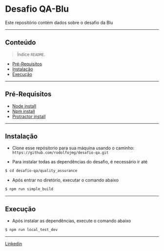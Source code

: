 # Desafio QA-Blu

Este repositório contém dados sobre o desafio da Blu

---

## Conteúdo

> Índice `README`.

- [Pré-Requisitos](#pré-Requisitos)
- [Instalação](#Instalação)
- [Execução](#Execução)

---

## Pré-Requisitos

- [Node install](https://nodejs.org/en/download/)
- [Npm install](https://www.npmjs.com/get-npm)
- [Protractor install](https://www.npmjs.com/package/protractor)

---

## Instalação

- Clone esse repósitorio para sua máquina usando o caminho: `https://github.com/rodolfojmg/desafio-qa.git`

- Para instalar todas as dependências do desafio, é necessário ir até
```sh
$ cd desafio-qa/quality_assurance
```
- Após entrar no diretório, executar o comando abaixo
```sh
$ npm run simple_build
```

---

## Execução
- Após instalar as dependências, execute o comando abaixo

```sh
$ npm run local_test_dev
```
---

[Linkedin](https://www.linkedin.com/in/rodolfo-gonçalves-602a0a135/)